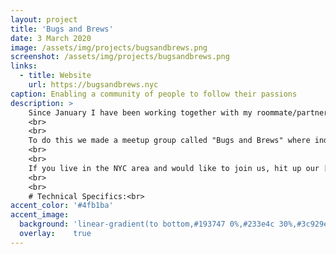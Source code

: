 ```yaml
---
layout: project
title: 'Bugs and Brews'
date: 3 March 2020
image: /assets/img/projects/bugsandbrews.png
screenshot: /assets/img/projects/bugsandbrews.png
links:
  - title: Website
    url: https://bugsandbrews.nyc
caption: Enabling a community of people to follow their passions
description: >
    Since January I have been working together with my roommate/partner in crime [Niko Lazaris](http://niko.pizza/) to help enable developers/activists across NYC to create their passion projects. 
    <br>
    <br>
    To do this we made a meetup group called "Bugs and Brews" where individuals can meetup once a week for 3-4 hours and work on their passion projects. And at the end of the 3-4 hour session individuals show off what they have accomplished this week and set goals for themselves for the next week.
    <br>
    <br>
    If you live in the NYC area and would like to join us, hit up our [onboarding website](https://bugsandbrews.nyc) for more details! 
    <br>
    <br>
    # Technical Specifics:<br>
accent_color: '#4fb1ba'
accent_image:
  background: 'linear-gradient(to bottom,#193747 0%,#233e4c 30%,#3c929e 50%,#d5d5d4 70%,#cdccc8 100%)'
  overlay:    true
---
```

